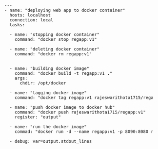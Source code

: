 <pre>
  ---
  - name: "deploying web app to docker container"
    hosts: localhost
    connection: local
    tasks:

    - name: "stopping docker container"
      command: "docker stop regapp:v1"

    - name: "deleting docker container"
      command: "docker rm regapp:v1"


    - name: "building docker image"
      command: "docker build -t regapp:v1 ."
      args:
        chdir: /opt/docker

    - name: "tagging docker image"
      command: "docker tag regapp:v1 rajeswarithota1715/regapp:v1"

    - name: "push docker image to docker hub"
      command: "docker push rajeswarithota1715/regapp:v1"
      register: "output"

    - name: "run the docker image"
      commad: "docker run -d --name regapp:v1 -p 8090:8080 regapp:v1"

    - debug: var=output.stdout_lines

</pre>
